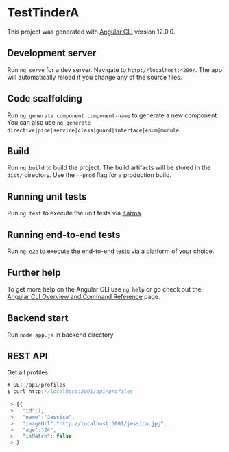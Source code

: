 # TestTinderA

This project was generated with [Angular CLI](https://github.com/angular/angular-cli) version 12.0.0.

## Development server

Run `ng serve` for a dev server. Navigate to `http://localhost:4200/`. The app will automatically reload if you change any of the source files.

## Code scaffolding

Run `ng generate component component-name` to generate a new component. You can also use `ng generate directive|pipe|service|class|guard|interface|enum|module`.

## Build

Run `ng build` to build the project. The build artifacts will be stored in the `dist/` directory. Use the `--prod` flag for a production build.

## Running unit tests

Run `ng test` to execute the unit tests via [Karma](https://karma-runner.github.io).

## Running end-to-end tests

Run `ng e2e` to execute the end-to-end tests via a platform of your choice.

## Further help

To get more help on the Angular CLI use `ng help` or go check out the [Angular CLI Overview and Command Reference](https://angular.io/cli) page.

## Backend start

Run `node app.js` in backend directory

## REST API

Get all profiles

```typescript
# GET /api/profiles
$ curl http://localhost:3001/api/profiles
 
 > [{
 >   "id":1,
 >   "name":"Jessica",
 >   "imageUrl":"http://localhost:3001/jessica.jpg",
 >   "age":"24", 
 >   "isMatch": false
 > },
```

